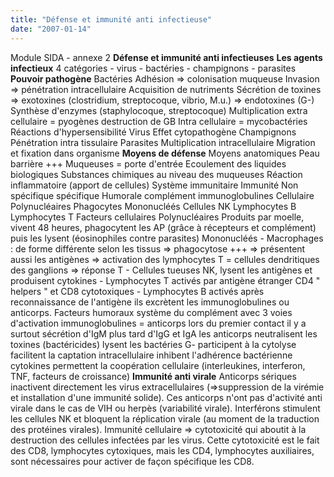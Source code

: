 ```yaml
---
title: "Défense et immunité anti infectieuse"
date: "2007-01-14"
---
```


Module SIDA - annexe 2 **Défense et immunité anti infectieuses** **Les agents infectieux** 4 catégories - virus - bactéries - champignons - parasites **Pouvoir pathogène** Bactéries Adhésion => colonisation muqueuse Invasion => pénétration intracellulaire Acquisition de nutriments Sécrétion de toxines => exotoxines (clostridium, streptocoque, vibrio, M.u.) => endotoxines (G-) Synthèse d'enzymes (staphylocoque, streptocoque) Multiplication extra cellulaire = pyogènes destruction de GB Intra cellulaire = mycobactéries Réactions d'hypersensibilité Virus Effet cytopathogène Champignons Pénétration intra tissulaire Parasites Multiplication intracellulaire Migration et fixation dans organisme **Moyens de défense** Moyens anatomiques Peau barrière +++ Muqueuses = porte d'entrée Ecoulement des liquides biologiques Substances chimiques au niveau des muqueuses Réaction inflammatoire (apport de cellules) Système immunitaire Immunité Non spécifique spécifique Humorale complément immunoglobulines Cellulaire Polynucléaires Phagocytes Mononucléés Cellules NK Lymphocytes B Lymphocytes T Facteurs cellulaires Polynucléaires Produits par moelle, vivent 48 heures, phagocytent les AP (grâce à récepteurs et complément) puis les lysent (éosinophiles contre parasites) Mononucléés - Macrophages : de forme différente selon les tissus => phagocytose +++ => présentent aussi les antigènes => activation des lymphocytes T = cellules dendritiques des ganglions => réponse T - Cellules tueuses NK, lysent les antigènes et produisent cytokines - Lymphocytes T activés par antigène étranger CD4 " helpers " et CD8 cytotoxiques - Lymphocytes B activés après reconnaissance de l'antigène ils excrètent les immunoglobulines ou anticorps. Facteurs humoraux système du complément avec 3 voies d'activation immunoglobulines = anticorps lors du premier contact il y a surtout sécrétion d'IgM plus tard d'IgG et IgA les anticorps neutralisent les toxines (bactéricides) lysent les bactéries G- participent à la cytolyse facilitent la captation intracellulaire inhibent l'adhérence bactérienne cytokines permettent la coopération cellulaire (interleukines, interferon, TNF, facteurs de croissance) **Immunité anti virale** Anticorps sériques inactivent directement les virus extracellulaires (=>suppression de la virémie et installation d'une immunité solide). Ces anticorps n'ont pas d'activité anti virale dans le cas de VIH ou herpès (variabilité virale). Interférons stimulent les cellules NK et bloquent la réplication virale (au moment de la traduction des protéines virales). Immunité cellulaire => cytotoxicité qui aboutit à la destruction des cellules infectées par les virus. Cette cytotoxicité est le fait des CD8, lymphocytes cytoxiques, mais les CD4, lymphocytes auxiliaires, sont nécessaires pour activer de façon spécifique les CD8.